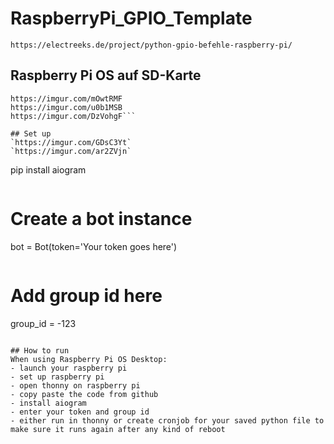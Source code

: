 # RaspberryPi_GPIO_Template

`https://electreeks.de/project/python-gpio-befehle-raspberry-pi/`

## Raspberry Pi OS auf SD-Karte
```https://downloads.raspberrypi.org/imager/imager_latest.exe
https://imgur.com/mOwtRMF
https://imgur.com/u0b1MSB
https://imgur.com/DzVohgF```

## Set up
`https://imgur.com/GDsC3Yt`
`https://imgur.com/ar2ZVjn`
```
pip install aiogram
```
```
# Create a bot instance
bot = Bot(token='Your token goes here')
```
```
# Add group id here
group_id = -123
```

## How to run
When using Raspberry Pi OS Desktop:
- launch your raspberry pi
- set up raspberry pi
- open thonny on raspberry pi
- copy paste the code from github
- install aiogram
- enter your token and group id
- either run in thonny or create cronjob for your saved python file to make sure it runs again after any kind of reboot
